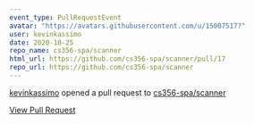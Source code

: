 ```yaml
---
event_type: PullRequestEvent
avatar: "https://avatars.githubusercontent.com/u/15007517?"
user: kevinkassimo
date: 2020-10-25
repo_name: cs356-spa/scanner
html_url: https://github.com/cs356-spa/scanner/pull/17
repo_url: https://github.com/cs356-spa/scanner
---
```


<a href='https://github.com/kevinkassimo' target='_blank'>kevinkassimo</a> opened a pull request to <a href='https://github.com/cs356-spa/scanner' target='_blank'>cs356-spa/scanner</a>

<a href='https://github.com/cs356-spa/scanner/pull/17' target='_blank'>View Pull Request</a>